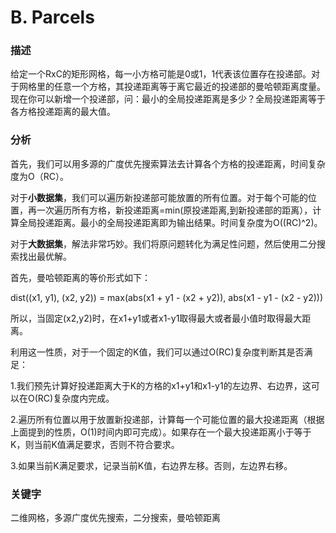 # B. Parcels

### 描述

给定一个RxC的矩形网格，每一小方格可能是0或1，1代表该位置存在投递部。对于网格里的任意一个方格，其投递距离等于离它最近的投递部的曼哈顿距离度量。现在你可以新增一个投递部，问：最小的全局投递距离是多少？全局投递距离等于各方格投递距离的最大值。

### 分析

首先，我们可以用多源的广度优先搜索算法去计算各个方格的投递距离，时间复杂度为O（RC）。

对于**小数据集**，我们可以遍历新投递部可能放置的所有位置。对于每个可能的位置，再一次遍历所有方格，新投递距离=min(原投递距离,到新投递部的距离），计算全局投递距离。最小的全局投递距离即为输出结果。时间复杂度为O((RC)^2)。

对于**大数据集**，解法非常巧妙。我们将原问题转化为满足性问题，然后使用二分搜索找出最优解。

首先，曼哈顿距离的等价形式如下：

dist((x1, y1), (x2, y2)) = max(abs(x1 + y1 - (x2 + y2)), abs(x1 - y1 - (x2 - y2)))

所以，当固定(x2,y2)时，在x1+y1或者x1-y1取得最大或者最小值时取得最大距离。

利用这一性质，对于一个固定的K值，我们可以通过O(RC)复杂度判断其是否满足：

1.我们预先计算好投递距离大于K的方格的x1+y1和x1-y1的左边界、右边界，这可以在O(RC)复杂度内完成。

2.遍历所有位置以用于放置新投递部，计算每一个可能位置的最大投递距离（根据上面提到的性质，O(1)时间内即可完成）。如果存在一个最大投递距离小于等于K，则当前K值满足要求，否则不符合要求。

3.如果当前K满足要求，记录当前K值，右边界左移。否则，左边界右移。

### 关键字

二维网格，多源广度优先搜索，二分搜索，曼哈顿距离



